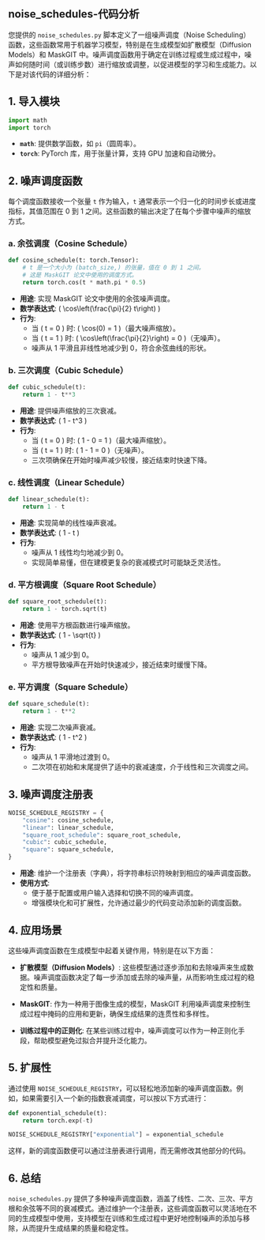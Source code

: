 ## noise_schedules-代码分析
您提供的 `noise_schedules.py` 脚本定义了一组噪声调度（Noise Scheduling）函数，这些函数常用于机器学习模型，特别是在生成模型如扩散模型（Diffusion Models）和 MaskGIT 中。噪声调度函数用于确定在训练过程或生成过程中，噪声如何随时间（或训练步数）进行缩放或调整，以促进模型的学习和生成能力。以下是对该代码的详细分析：

## 1. **导入模块**

```python
import math
import torch
```

- **`math`**: 提供数学函数，如 `pi`（圆周率）。
- **`torch`**: PyTorch 库，用于张量计算，支持 GPU 加速和自动微分。

## 2. **噪声调度函数**

每个调度函数接收一个张量 `t` 作为输入，`t` 通常表示一个归一化的时间步长或进度指标，其值范围在 0 到 1 之间。这些函数的输出决定了在每个步骤中噪声的缩放方式。

### a. **余弦调度（Cosine Schedule）**

```python
def cosine_schedule(t: torch.Tensor):
    # t 是一个大小为 (batch_size,) 的张量，值在 0 到 1 之间。
    # 这是 MaskGIT 论文中使用的调度方式。
    return torch.cos(t * math.pi * 0.5)
```

- **用途**: 实现 MaskGIT 论文中使用的余弦噪声调度。
- **数学表达式**: \( \cos\left(\frac{\pi}{2} t\right) \)
- **行为**:
  - 当 \( t = 0 \) 时: \( \cos(0) = 1 \)（最大噪声缩放）。
  - 当 \( t = 1 \) 时: \( \cos\left(\frac{\pi}{2}\right) = 0 \)（无噪声）。
  - 噪声从 1 平滑且非线性地减少到 0，符合余弦曲线的形状。

### b. **三次调度（Cubic Schedule）**

```python
def cubic_schedule(t):
    return 1 - t**3
```

- **用途**: 提供噪声缩放的三次衰减。
- **数学表达式**: \( 1 - t^3 \)
- **行为**:
  - 当 \( t = 0 \) 时: \( 1 - 0 = 1 \)（最大噪声缩放）。
  - 当 \( t = 1 \) 时: \( 1 - 1 = 0 \)（无噪声）。
  - 三次项确保在开始时噪声减少较慢，接近结束时快速下降。

### c. **线性调度（Linear Schedule）**

```python
def linear_schedule(t):
    return 1 - t
```

- **用途**: 实现简单的线性噪声衰减。
- **数学表达式**: \( 1 - t \)
- **行为**:
  - 噪声从 1 线性均匀地减少到 0。
  - 实现简单易懂，但在建模更复杂的衰减模式时可能缺乏灵活性。

### d. **平方根调度（Square Root Schedule）**

```python
def square_root_schedule(t):
    return 1 - torch.sqrt(t)
```

- **用途**: 使用平方根函数进行噪声缩放。
- **数学表达式**: \( 1 - \sqrt{t} \)
- **行为**:
  - 噪声从 1 减少到 0。
  - 平方根导致噪声在开始时快速减少，接近结束时缓慢下降。

### e. **平方调度（Square Schedule）**

```python
def square_schedule(t):
    return 1 - t**2
```

- **用途**: 实现二次噪声衰减。
- **数学表达式**: \( 1 - t^2 \)
- **行为**:
  - 噪声从 1 平滑地过渡到 0。
  - 二次项在初始和末尾提供了适中的衰减速度，介于线性和三次调度之间。

## 3. **噪声调度注册表**

```python
NOISE_SCHEDULE_REGISTRY = {
    "cosine": cosine_schedule,
    "linear": linear_schedule,
    "square_root_schedule": square_root_schedule,
    "cubic": cubic_schedule,
    "square": square_schedule,
}
```

- **用途**: 维护一个注册表（字典），将字符串标识符映射到相应的噪声调度函数。
- **使用方式**:
  - 便于基于配置或用户输入选择和切换不同的噪声调度。
  - 增强模块化和可扩展性，允许通过最少的代码变动添加新的调度函数。

## 4. **应用场景**

这些噪声调度函数在生成模型中起着关键作用，特别是在以下方面：

- **扩散模型（Diffusion Models）**: 这些模型通过逐步添加和去除噪声来生成数据。噪声调度函数决定了每一步添加或去除的噪声量，从而影响生成过程的稳定性和质量。
  
- **MaskGIT**: 作为一种用于图像生成的模型，MaskGIT 利用噪声调度来控制生成过程中掩码的应用和更新，确保生成结果的连贯性和多样性。

- **训练过程中的正则化**: 在某些训练过程中，噪声调度可以作为一种正则化手段，帮助模型避免过拟合并提升泛化能力。

## 5. **扩展性**

通过使用 `NOISE_SCHEDULE_REGISTRY`，可以轻松地添加新的噪声调度函数。例如，如果需要引入一个新的指数衰减调度，可以按以下方式进行：

```python
def exponential_schedule(t):
    return torch.exp(-t)

NOISE_SCHEDULE_REGISTRY["exponential"] = exponential_schedule
```

这样，新的调度函数便可以通过注册表进行调用，而无需修改其他部分的代码。

## 6. **总结**

`noise_schedules.py` 提供了多种噪声调度函数，涵盖了线性、二次、三次、平方根和余弦等不同的衰减模式。通过维护一个注册表，这些调度函数可以灵活地在不同的生成模型中使用，支持模型在训练和生成过程中更好地控制噪声的添加与移除，从而提升生成结果的质量和稳定性。

